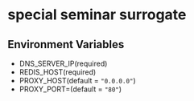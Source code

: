 # special seminar surrogate

## Environment Variables

- DNS_SERVER_IP(required)
- REDIS_HOST(required)
- PROXY_HOST(default = `"0.0.0.0"`)
- PROXY_PORT=(default = `"80"`)